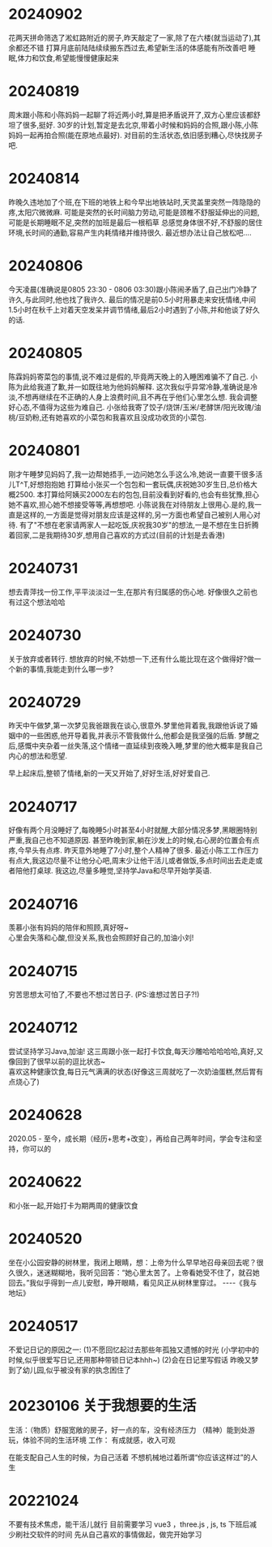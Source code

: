 # 20240902
花两天拼命筛选了淞虹路附近的房子,昨天敲定了一家,除了在六楼(就当运动了),其余都还不错
打算月底前陆陆续续搬东西过去,希望新生活的体感能有所改善吧
睡眠,体力和饮食,希望能慢慢健康起来
# 20240819
周末跟小陈和小陈妈妈一起聊了将近两小时,算是把矛盾说开了,双方心里应该都舒坦了很多,挺好.
30岁的计划,暂定是去北京,带着小时候和妈妈的合照,跟小陈,小陈妈妈一起再拍合照(能在原地点最好).
对目前的生活状态,依旧感到糟心,尽快找房子吧.
# 20240814
昨晚久违地加了个班,在下班的地铁上和今早出地铁站时,天灵盖里突然一阵隐隐的疼,太阳穴微微麻.
可能是突然的长时间脑力劳动,可能是颈椎不舒服延伸出的问题,可能是长期睡眠不足,突然的加班是最后一根稻草
总感觉身体很不好,不舒服的居住环境,长时间的通勤,容易产生内耗情绪并维持很久.
最近想办法让自己放松吧....
# 20240806
今天凌晨(准确说是0805 23:30 - 0806 03:30)跟小陈闹矛盾了,自己出门冷静了许久,与此同时,他也找了我许久.
最后的情况是前0.5小时用暴走来安抚情绪,中间1.5小时在秋千上对着天空发呆并调节情绪,最后2小时遇到了小陈,并和他谈了好久的话.
# 20240805
陈霖妈妈寄菜包的事情,说不难过是假的,毕竟两天晚上的入睡困难骗不了自己.
小陈为此给我道了歉,并一如既往地为他妈妈解释. 这次我似乎异常冷静,准确说是冷淡,不想再继续在不正确的人身上浪费时间,且不再在乎他们心里怎么想.
我会调整好心态,不值得为这些为难自己.
小张给我寄了饺子/烧饼/玉米/老酵饼/阳光玫瑰/油桃/豆奶粉,还有她喜欢的小菜包和我喜欢且没成功收货的小菜包.
# 20240801
刚才午睡梦见妈妈了,我一边帮她捂手,一边问她怎么手这么冷,她说一直要干很多活儿T^T,好想抱抱她
打算给小张买一个包包和一套玩偶,庆祝她30岁生日,总价格大概2500.
本打算给阿姨买2000左右的包包,目前没看到好看的,也会有些犹豫,担心她不喜欢,担心她不想接受等等,再想想吧.
小陈说我在对待朋友上很用心.是的,我一直是这样的,一方面是觉得对朋友应该是这样的,另一方面也希望自己被别人用心对待.
有了"不想在老家请两家人一起吃饭,庆祝我30岁"的想法,一是不想在生日折腾着回家,二是我期待30岁,想用自己喜欢的方式过(目前的计划是去香港)
# 20240731
想去青萍找一份工作,平平淡淡过一生,在那片有归属感的伤心地.
好像很久之前也有过这个想法哈哈
# 20240730
关于放弃或者转行. 想放弃的时候,不妨想一下,还有什么能比现在这个做得好?做一个新的事情,我能走到什么哪一步?
# 20240729
昨天中午做梦,第一次梦见我爸跟我在谈心,很意外.梦里他背着我,我跟他诉说了婚姻中的一些困惑,他开导着我,并表示不管我做什么,他都会是我坚强的后盾. 梦醒之后,感慨中夹杂着一丝失落,这个情绪一直延续到夜晚入睡,梦里的他大概率是我自己内心的想法和愿望.

早上起床后,整顿了情绪,新的一天又开始了,好好生活,好好爱自己.
# 20240717
好像有两个月没睡好了,每晚睡5小时甚至4小时就醒,大部分情况多梦,黑眼圈特别严重,我自己也不知道原因. 甚至昨晚到家,躺在沙发上的时候,右心房的位置会有点疼,今早头有点疼.
昨天意外地睡了7小时,整个人精神了很多.
最近小陈工工作压力有点大,我这边尽量不让他分心吧,周末少让他干活儿或者做饭,多点时间出去走走或者陪他打桌球.
我这边,尽量多睡觉,坚持学Java和尽早开始学英语.
# 20240716
羡慕小张有妈妈的陪伴和照顾,真好呀~  
心里会失落和心酸,但没关系,我也会照顾好自己的,加油小刘!
# 20240715
穷苦思想太可怕了,不要也不想过苦日子. (PS:谁想过苦日子?!)
# 20240712
尝试坚持学习Java,加油!
这三周跟小张一起打卡饮食,每天沙雕哈哈哈哈哈,真好,又像回到了很早以前的逗比状态~  
喜欢这种健康饮食,每日元气满满的状态(好像这三周就吃了一次奶油蛋糕,然后胃有点烧心了)
# 20240628
2020.05 - 至今，成长期（经历+思考+改变），再给自己两年时间，学会专注和坚持，你可以的

# 20240622
和小张一起,开始打卡为期两周的健康饮食
# 20240520
坐在小公园安静的树林里，我闭上眼睛，想：上帝为什么早早地召母亲回去呢？很久很久，迷迷糊糊地，我听见回答：“她心里太苦了。上帝看她受不住了，就召她回去。”我似乎得到一点儿安慰，睁开眼睛，看见风正从树林里穿过。  ----《我与地坛》
# 20240517
不爱记日记的原因之一: (1)不愿回忆起过去那些年孤独又遗憾的时光 (小学初中的时候,似乎很爱写日记,还用那种带锁日记本hhh~) (2)会在日记里写假话
昨晚又梦到了幼儿园,似乎被没有家的执念困住了
# 20230106  关于我想要的生活
生活：（物质）舒服宽敞的房子，好一点的车，没有经济压力    （精神）能到处游玩，体验不同的生活环境
工作： 有成就感，收入可观

在能支配自己人生的时候，为自己活着         不想机械地过着所谓“你应该这样过”的人生
# 20221024  
不要有技术焦虑，能干活儿就行
目前需要学习 vue3 ，three.js , js, ts
下班后减少刷社交软件的时间
先从自己喜欢的事情做起，做完开始学习